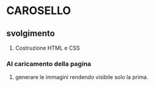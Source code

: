 # CAROSELLO

## svolgimento

1. Costruzione HTML e CSS

### Al caricamento della pagina

1. generare le immagini rendendo visibile solo la prima.